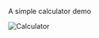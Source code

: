 A simple calculator demo

![Calculator](https://github.com/adityapande-1995/JS-Projects/edit/master/Calculator/calcgif.gif "Calculator")
